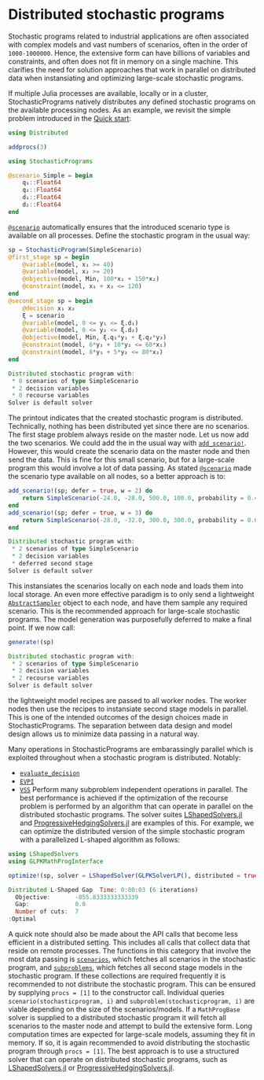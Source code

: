 # Distributed stochastic programs

Stochastic programs related to industrial applications are often associated with complex models and vast numbers of scenarios, often in the order of `1000-1000000`. Hence, the extensive form can have billions of variables and constraints, and often does not fit in memory on a single machine. This clarifies the need for solution approaches that work in parallel on distributed data when instansiating and optimizing large-scale stochastic programs.

If multiple Julia processes are available, locally or in a cluster, StochasticPrograms natively distributes any defined stochastic programs on the available processing nodes. As an example, we revisit the simple problem introduced in the [Quick start](@ref):
```julia distributed
using Distributed

addprocs(3)

using StochasticPrograms

@scenario Simple = begin
    q₁::Float64
    q₂::Float64
    d₁::Float64
    d₂::Float64
end
```
[`@scenario`](@ref) automatically ensures that the introduced scenario type is available on all processes. Define the stochastic program in the usual way:
```julia
sp = StochasticProgram(SimpleScenario)
@first_stage sp = begin
    @variable(model, x₁ >= 40)
    @variable(model, x₂ >= 20)
    @objective(model, Min, 100*x₁ + 150*x₂)
    @constraint(model, x₁ + x₂ <= 120)
end
@second_stage sp = begin
    @decision x₁ x₂
    ξ = scenario
    @variable(model, 0 <= y₁ <= ξ.d₁)
    @variable(model, 0 <= y₂ <= ξ.d₂)
    @objective(model, Min, ξ.q₁*y₁ + ξ.q₂*y₂)
    @constraint(model, 6*y₁ + 10*y₂ <= 60*x₁)
    @constraint(model, 8*y₁ + 5*y₂ <= 80*x₂)
end
```
```julia
Distributed stochastic program with:
 * 0 scenarios of type SimpleScenario
 * 2 decision variables
 * 0 recourse variables
Solver is default solver
```
The printout indicates that the created stochastic program is distributed. Technically, nothing has been distributed yet since there are no scenarios. The first stage problem always reside on the master node. Let us now add the two scenarios. We could add the in the usual way with [`add_scenario!`](@ref). However, this would create the scenario data on the master node and then send the data. This is fine for this small scenario, but for a large-scale program this would involve a lot of data passing. As stated [`@scenario`](@ref) made the scenario type available on all nodes, so a better approach is to:
```julia
add_scenario!(sp; defer = true, w = 2) do
    return SimpleScenario(-24.0, -28.0, 500.0, 100.0, probability = 0.4)
end
add_scenario!(sp; defer = true, w = 3) do
    return SimpleScenario(-28.0, -32.0, 300.0, 300.0, probability = 0.6)
end
```
```julia
Distributed stochastic program with:
 * 2 scenarios of type SimpleScenario
 * 2 decision variables
 * deferred second stage
Solver is default solver
```
This instansiates the scenarios locally on each node and loads them into local storage. An even more effective paradigm is to only send a lightweight [`AbstractSampler`](@ref) object to each node, and have them sample any required scenario. This is the recommended approach for large-scale stochastic programs. The model generation was purposefully deferred to make a final point. If we now call:
```julia
generate!(sp)
```
```julia
Distributed stochastic program with:
 * 2 scenarios of type SimpleScenario
 * 2 decision variables
 * 2 recourse variables
Solver is default solver
```
the lightweight model recipes are passed to all worker nodes. The worker nodes then use the recipes to instansiate second stage models in parallel. This is one of the intended outcomes of the design choices made in StochasticPrograms. The separation between data design and model design allows us to minimize data passing in a natural way.

Many operations in StochasticPrograms are embarassingly parallel which is exploited throughout when a stochastic program is distributed. Notably:
 - [`evaluate_decision`](@ref)
 - [`EVPI`](@ref)
 - [`VSS`](@ref)
Perform many subproblem independent operations in parallel. The best performance is achieved if the optimization of the recourse problem is performed by an algorithm that can operate in parallel on the distributed stochastic programs. The solver suites [LShapedSolvers.jl](@ref) and [ProgressiveHedgingSolvers.jl](@ref) are examples of this. For example, we can optimize the distributed version of the simple stochastic program with a parallelized L-shaped algorithm as follows:
```julia
using LShapedSolvers
using GLPKMathProgInterface

optimize!(sp, solver = LShapedSolver(GLPKSolverLP(), distributed = true))
```
```julia
Distributed L-Shaped Gap  Time: 0:00:03 (6 iterations)
  Objective:       -855.8333333333339
  Gap:             0.0
  Number of cuts:  7
:Optimal
```

A quick note should also be made about the API calls that become less efficient in a distributed setting. This includes all calls that collect data that reside on remote processes. The functions in this category that involve the most data passing is [`scenarios`](@ref), which fetches all scenarios in the stochastic program, and [`subproblems`](@ref), which fetches all second stage models in the stochastic program. If these collections are required frequently it is recommended to not distribute the stochastic program. This can be ensured by supplying `procs = [1]` to the constructor call. Individual queries `scenario(stochasticprogram, i)` and `subproblem(stochasticprogram, i)` are viable depending on the size of the scenarios/models. If a `MathProgBase` solver is supplied to a distributed stochastic program it will fetch all scenarios to the master node and attempt to build the extensive form. Long computation times are expected for large-scale models, assuming they fit in memory. If so, it is again recommended to avoid distributing the stochastic program through `procs = [1]`. The best approach is to use a structured solver that can operate on distributed stochastic programs, such as [LShapedSolvers.jl](@ref) or [ProgressiveHedgingSolvers.jl](@ref).
